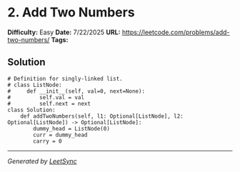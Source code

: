 # 2. Add Two Numbers

**Difficulty:** Easy
**Date:** 7/22/2025
**URL:** https://leetcode.com/problems/add-two-numbers/
**Tags:** 

## Solution

```unknown
# Definition for singly-linked list.
# class ListNode:
#     def __init__(self, val=0, next=None):
#         self.val = val
#         self.next = next
class Solution:
    def addTwoNumbers(self, l1: Optional[ListNode], l2: Optional[ListNode]) -> Optional[ListNode]:
        dummy_head = ListNode(0)
        curr = dummy_head
        carry = 0

```

---
*Generated by [LeetSync](https://github.com/your-repo/leetsync)*

